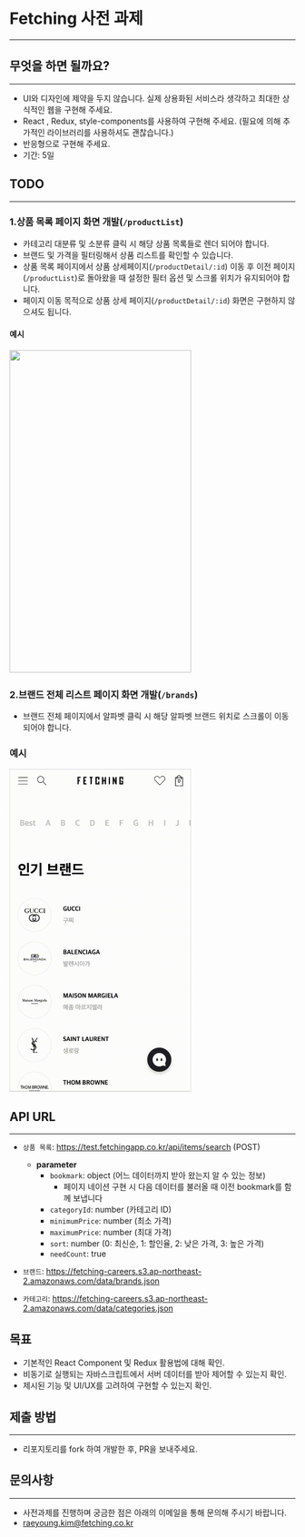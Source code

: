 # Fetching 사전 과제
---

## 무엇을 하면 될까요?
---
- UI와 디자인에 제약을 두지 않습니다. 
  실제 상용화된 서비스라 생각하고 최대한 상식적인 웹을 구현해 주세요.
- React , Redux, style-components를 사용하여 구현해 주세요. 
  (필요에 의해 추가적인 라이브러리를 사용하셔도 괜찮습니다.)
- 반응형으로 구현해 주세요.
- 기간: 5일

## TODO
---
### 1.상품 목록 페이지 화면 개발(`/productList`)
- 카테고리 대분류 및 소분류 클릭 시 해당 상품 목록들로 렌더 되어야 합니다.
- 브랜드 및 가격을 필터링해서 상품 리스트를 확인할 수 있습니다.
- 상품 목록 페이지에서 상품 상세페이지(`/productDetail/:id`) 이동 후 
  이전 페이지(`/productList`)로 돌아왔을 때 설정한 필터 옵션 및 스크롤 위치가 유지되어야 합니다.
- 페이지 이동 목적으로 상품 상세 페이지(`/productDetail/:id`) 화면은 구현하지 않으셔도 됩니다.

#### 예시
<img src="./image/productlist.gif" width="320" height="568" />


### 2.브랜드 전체 리스트 페이지 화면 개발(`/brands`)
- 브랜드 전체 페이지에서 알파벳 클릭 시 해당 알파벳 브랜드 위치로 스크롤이 이동되어야 합니다.

### 예시
<img src="./image/brands.gif" width="320" height="568" />


## API URL
---
- `상품 목록`: https://test.fetchingapp.co.kr/api/items/search  (POST)
  - **parameter**
    - `bookmark`: object (어느 데이터까지 받아 왔는지 알 수 있는 정보)
       - 페이지 네이션 구현 시 다음 데이터를 불러올 때 이전 bookmark를 함께 보냅니다
    - `categoryId`: number (카테고리 ID)
    - `minimumPrice`: number (최소 가격)
    - `maximumPrice`: number (최대 가격)
    - `sort`: number (0: 최신순, 1: 할인율, 2: 낮은 가격, 3: 높은 가격)
    - `needCount`: true

- `브랜드`: https://fetching-careers.s3.ap-northeast-2.amazonaws.com/data/brands.json

- `카테고리`: https://fetching-careers.s3.ap-northeast-2.amazonaws.com/data/categories.json

## 목표
- 기본적인 React Component 및 Redux 활용법에 대해 확인.
- 비동기로 실행되는 자바스크립트에서 서버 데이터를 받아 제어할 수 있는지 확인.
- 제시된 기능 및 UI/UX를 고려하여 구현할 수 있는지 확인.

## 제출 방법
---
- 리포지토리를 fork 하여 개발한 후, PR을 보내주세요.

## 문의사항
---
- 사전과제를 진행하며 궁금한 점은 아래의 이메일을 통해 문의해 주시기 바랍니다.
- raeyoung.kim@fetching.co.kr

